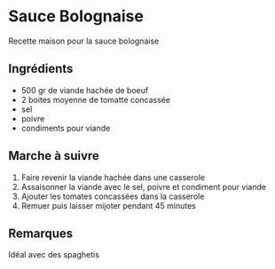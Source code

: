 Sauce Bolognaise
================

Recette maison pour la sauce bolognaise

Ingrédients
-----------

* 500 gr de viande hachée de boeuf
* 2 boites moyenne de tomatte concassée
* sel
* poivre
* condiments pour viande

Marche à suivre
---------------

1. Faire revenir la viande hachée dans une casserole
2. Assaisonner la viande avec le sel, poivre et condiment pour viande
3. Ajouter les tomates concassées dans la casserole
4. Remuer puis laisser mijoter pendant 45 minutes

Remarques
---------

Idéal avec des spaghetis
